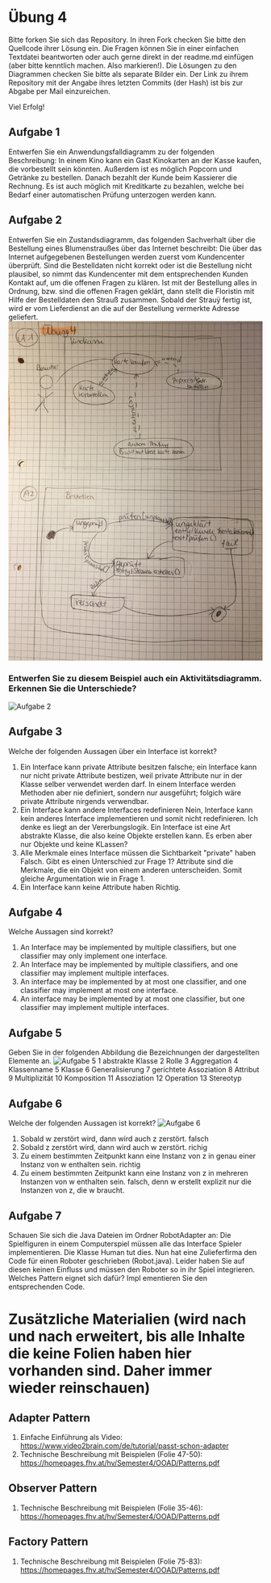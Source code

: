 # Übung 4
Bitte forken Sie sich das Repository. In ihren Fork checken Sie bitte den Quellcode ihrer Lösung ein. Die Fragen können Sie in einer einfachen Textdatei beantworten oder auch gerne direkt in der readme.md einfügen (aber bitte kenntlich machen. Also markieren!). Die Lösungen zu den Diagrammen checken Sie bitte als separate Bilder ein. Der Link zu ihrem Repository mit der Angabe ihres letzten Commits (der Hash) ist bis zur Abgabe per Mail einzureichen.

Viel Erfolg!


## Aufgabe 1
Entwerfen Sie ein Anwendungsfalldiagramm zu der folgenden Beschreibung:
In einem Kino kann ein Gast Kinokarten an der Kasse kaufen, die vorbestellt sein könnten. Außerdem
ist es möglich Popcorn und Getränke zu bestellen. Danach bezahlt der Kunde beim Kassierer die
Rechnung. Es ist auch möglich mit Kreditkarte zu bezahlen, welche bei Bedarf einer automatischen
Prüfung unterzogen werden kann.

## Aufgabe 2
Entwerfen Sie ein Zustandsdiagramm, das folgenden Sachverhalt über die Bestellung eines Blumenstraußes
über das Internet beschreibt:
Die über das Internet aufgegebenen Bestellungen werden zuerst vom Kundencenter überprüft. Sind
die Bestelldaten nicht korrekt oder ist die Bestellung nicht plausibel, so nimmt das Kundencenter mit
dem entsprechenden Kunden Kontakt auf, um die offenen Fragen zu klären. Ist mit der Bestellung alles
in Ordnung, bzw. sind die offenen Fragen geklärt, dann stellt die Floristin mit Hilfe der Bestelldaten
den Strauß zusammen. Sobald der Strauÿ fertig ist, wird er vom Lieferdienst an die auf der Bestellung
vermerkte Adresse geliefert.
![Aufgabe 1](https://github.com/elisabec/uebung4/blob/master/A1_2.JPG)
### Entwerfen Sie zu diesem Beispiel auch ein Aktivitätsdiagramm. Erkennen Sie die Unterschiede?
![Aufgabe 2](https://github.com/elisabec/uebung4/blob/master/Aktivitätsdiagramm.JPG)
## Aufgabe 3
Welche der folgenden Aussagen über ein Interface ist korrekt?
1. Ein Interface kann private Attribute besitzen
falsche; ein Interface kann nur nicht private Attribute bestizen, weil private Attribute nur in der Klasse selber verwendet werden darf. In einem Interface werden Methoden aber nie definiert, sondern nur ausgeführt; folgich wäre private Attribute nirgends verwendbar.
2. Ein Interface kann andere Interfaces redefinieren
Nein, Interface kann kein anderes Interface implementieren und somit nicht redefinieren. Ich denke es liegt an der Vererbungslogik. Ein Interface ist eine Art abstrakte Klasse, die also keine Objekte erstellen kann. Es erben aber nur Objekte und keine KLassen? 
3. Alle Merkmale eines Interface müssen die Sichtbarkeit "private" haben
Falsch. Gibt es einen Unterschied zur Frage 1? Attribute sind die Merkmale, die ein Objekt von einem anderen unterscheiden. Somit gleiche Argumentation wie in Frage 1.
4. Ein Interface kann keine Attribute haben
Richtig.

## Aufgabe 4
Welche Aussagen sind korrekt?
1. An Interface may be implemented by multiple classifiers, but one classifier may only implement one interface.
2. An Interface may be implemented by multiple classifiers, and one classifier may implement multiple interfaces.
3. An interface may be implemented by at most one classifier, and one classifier may implement at most one interface.
4. An interface may be implemented by at most one classifier, but one classifier may implement multiple interfaces.

## Aufgabe 5
Geben Sie in der folgenden Abbildung die Bezeichnungen der dargestellten Elemente an.
![Aufgabe 5](https://github.com/Reitz86/uebung4/raw/master/aufgabe5.JPG)
1 abstrakte Klasse
2 Rolle 
3 Aggregation
4 Klassenname
5 Klasse
6 Generalisierung
7 gerichtete Assoziation
8 Attribut
9 Multiplizität
10 Komposition
11 Assoziation
12 Operation
13 Stereotyp


## Aufgabe 6
Welche der folgenden Aussagen ist korrekt?
![Aufgabe 6](https://github.com/Reitz86/uebung4/raw/master/aufgabe6.JPG)

1. Sobald w zerstört wird, dann wird auch z zerstört.
falsch
2. Sobald z zerstört wird, dann wird auch w zerstört.
richig
3. Zu einem bestimmten Zeitpunkt kann eine Instanz von z in genau einer Instanz von w enthalten sein.
richtig
4. Zu einem bestimmten Zeitpunkt kann eine Instanz von z in mehreren Instanzen von w enthalten sein.
falsch, denn w erstellt explizit nur die Instanzen von z, die w braucht. 
## Aufgabe 7
Schauen Sie sich die Java Dateien im Ordner RobotAdapter an: Die Spielfiguren in einem Computerspiel müssen alle das Interface Spieler implementieren. Die Klasse Human tut dies. Nun hat eine Zulieferfirma den Code für einen Roboter geschrieben (Robot.java). Leider haben Sie auf diesen keinen Einfluss und müssen den Roboter so in ihr Spiel integrieren. Welches Pattern eignet sich dafür? Impl ementieren Sie den entsprechenden Code.

# Zusätzliche Materialien (wird nach und nach erweitert, bis alle Inhalte die keine Folien haben hier vorhanden sind. Daher immer wieder reinschauen)
## Adapter Pattern
1. Einfache Einführung als Video: https://www.video2brain.com/de/tutorial/passt-schon-adapter
2. Technische Beschreibung mit Beispielen (Folie 47-50): https://homepages.fhv.at/hv/Semester4/OOAD/Patterns.pdf

## Observer Pattern
1. Technische Beschreibung mit Beispielen (Folie 35-46): https://homepages.fhv.at/hv/Semester4/OOAD/Patterns.pdf

## Factory Pattern
1. Technische Beschreibung mit Beispielen (Folie 75-83): https://homepages.fhv.at/hv/Semester4/OOAD/Patterns.pdf

